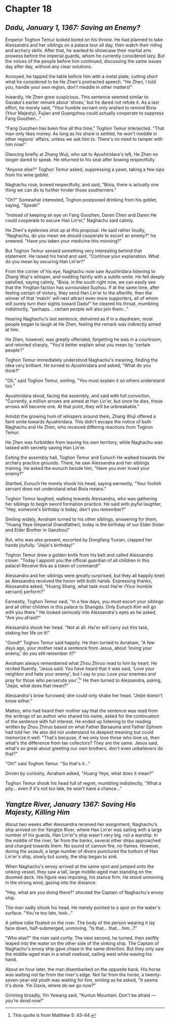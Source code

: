 # Chapter 18

## *Dadu, January 1, 1367: Saving an Enemy?*

Emperor Toghon Temur looked bored on his throne. He had planned to take Alessandra and her siblings on a palace tour all day, then watch their riding and archery skills. After that, he wanted to showcase their martial arts prowess before the imperial guards, whom he currently considered lazy. But the voices of the people before him continued, discussing the same issues day after day, without any clear solutions.

Annoyed, he tapped the table before him with a metal plate, cutting short what he considered to be He Zhen's protracted speech. "He Zhen, I told you, handle your own region, don't meddle in other matters!"

Inwardly, He Zhen grew suspicious. This sentence seemed similar to Gavaka's earlier remark about 'shoes,' but he dared not refute it. As a last effort, he merely said, "Your humble servant only wished to remind Bixia (Your Majesty), Fujian and Guangzhou could actually cooperate to suppress Fang Guozhen..."

"Fang Guozhen has been fine all this time," Toghon Temur interjected. "That man only likes money. As long as his share is settled, he won't meddle in other regions' affairs, unless we ask him to. There's no need to tamper with him now!"

Glancing briefly at Zhang Wuji, who sat to Ayushiridara's left, He Zhen no longer dared to speak. He returned to his seat after bowing respectfully.

"Anyone else?" Toghon Temur asked, suppressing a yawn, taking a few sips from his wine goblet.

Naghachu rose, bowed respectfully, and said, "Bixia, there is actually one thing we can do to further hinder those southerners."

"Oh?" Somewhat interested, Toghon postponed drinking from his goblet, saying, "Speak!"

"Instead of keeping an eye on Fang Guozhen, Daren Chen and Daren He could cooperate to secure Han Lin'er," Naghachu said calmly.

He Zhen's eyebrows shot up at this proposal. He said rather loudly, "Naghachu, do you mean we should cooperate to escort an enemy?" he sneered. "Have you taken your medicine this morning?"

But Toghon Temur sensed something very interesting behind that statement. He raised his hand and said, "Continue your explanation. What do you mean by securing Han Lin'er?"

From the corner of his eye, Naghachu now saw Ayushiridara listening to Zhang Wuji's whisper, and nodding faintly with a subtle smile. He felt deeply satisfied, saying calmly, "Bixia, in the south right now, we can easily see that the Yingtian faction has surrounded Suzhou. If at the same time, after feeling certain of victory, they send Han Lin'er to the afterlife, then the winner of that 'match' will next attract even more supporters, all of whom will surely turn their sights toward Dadu!" he cleared his throat, mumbling indistinctly, "perhaps... certain people will also join them..."

Hearing Naghachu's last sentence, delivered as if in a daydream, most people began to laugh at He Zhen, feeling the remark was indirectly aimed at him.

He Zhen, however, was greatly offended, forgetting he was in a courtroom, and retorted sharply, "You'd better explain what you mean by 'certain people'!"

Toghon Temur immediately understood Naghachu's meaning, finding the idea very brilliant. He turned to Ayushiridara and asked, "What do you think?"

"Oh," said Toghon Temur, smiling. "You must explain it so others understand too."

Ayushiridara stood, facing the assembly, and said with full conviction, "Currently, a million arrows are aimed at Han Lin'er, but once he dies, these arrows will become one. At that point, they will be unbreakable."

Amidst the growing hum of whispers around them, Zhang Wuji offered a faint smile towards Ayushiridara. This didn't escape the notice of both Naghachu and He Zhen, who received differing reactions from Toghon Temur.

He Zhen was forbidden from leaving his own territory, while Naghachu was tasked with secretly saving Han Lin'er.

Exiting the assembly hall, Toghon Temur and Eunuch He walked towards the archery practice grounds. There, he saw Alessandra and her siblings training. He asked the eunuch beside him, "Have you ever loved your enemy?"

Startled, Eunuch He merely shook his head, saying earnestly, "Your foolish servant does not understand what Bixia means."

Toghon Temur laughed, walking towards Alessandra, who was gathering her siblings to begin sword formation practice. He said with joyful laughter, "Hey, someone's birthday is today, don't you remember?"

Smiling widely, Avraham turned to his other siblings, answering for them, "Huang Yeye (Imperial Grandfather), today is the birthday of our Elder Sister and Elder Brother in Ganzhou!"

Rut, who was also present, escorted by Dongfang Yuxian, clapped her hands joyfully. "Jiejie's birthday!"

Toghon Temur drew a golden knife from his belt and called Alessandra closer. "Today I appoint you the official guardian of all children in this palace! Receive this as a token of command!"

Alessandra and her siblings were greatly surprised, but they all happily knelt as Alessandra received the honor with both hands. Expressing thanks, Alessandra asked, "Huang Shang, what task must Hai'er (Your humble servant) perform?"

Earnestly, Toghon Temur said, "In a few days, you must escort your siblings and all other children in this palace to Shangdu. Only Eunuch Kim will go with you there." He looked seriously into Alessandra's eyes as he asked, "Are you afraid?"

Alessandra shook her head. "Not at all. Hai'er will carry out this task, staking her life on it!"

"Good!" Toghon Temur said happily. He then turned to Avraham, "A few days ago, your mother read a sentence from Jesus, about 'loving your enemy,' do you still remember it?"

Avraham always remembered what Zhou Zhiruo read to him by heart. He recited fluently, "Jesus said: You have heard that it was said, 'Love your neighbor and hate your enemy', but I say to you: Love your enemies and pray for those who persecute you'.[^matius-5]" He then turned to Alessandra, asking, "Jiejie, what does that mean?"

[^matius-5]: This quote is from Matthew 5: 43-44.

Alessandra's brow furrowed; she could only shake her head. "Jiejie doesn't know either."

Matteo, who had heard their mother say that the sentence was read from the writings of an author who shared his name, asked for the continuation of the sentence with full interest. He ended up listening to the reading written by Zhou Zhiruo based on what Father Barsauma and Father Ephrem had told her. He also did not understand its deepest meaning but could memorize it well: "That's because, if we only love those who love us, then what's the difference from tax collectors? They are the same. Jesus said, what's so great about greeting our own brothers, don't even unbelievers do that?"

"Oh!" said Toghon Temur. "So that's it..."

Driven by curiosity, Avraham asked, "Huang Yeye, what does it mean?"

Toghon Temur shook his head full of regret, mumbling indistinctly, "What a pity... even if it's not too late, he won't have a chance..."


## *Yangtze River, January 1367: Saving His Majesty, Killing Him*

About two weeks after Alessandra received her assignment, Naghachu's ship arrived on the Yangtze River, where Han Lin'er was sailing with a large number of his guards. Han Lin'er's ship wasn't very big, not a warship. In the middle of the river, far from the banks, several other ships approached and charged towards them. No sound of cannon fire, no flames. However, during the assault, a large number of divers punctured the bottom of Han Lin'er's ship, slowly but surely, the ship began to sink.

When Naghachu's envoy arrived at the same spot and jumped onto the sinking vessel, they saw a tall, large middle-aged man standing on the doomed deck. His figure was imposing, his stance firm. He stood unmoving in the strong wind, gazing into the distance.

"Hey, what are you doing there?" shouted the Captain of Naghachu's envoy ship.

The man sadly shook his head. He merely pointed to a spot on the water's surface. "You're too late, look..."

A yellow robe floated on the river. The body of the person wearing it lay face down, half-submerged, unmoving. "Is that... that... him...?"

"Who else?" the man said curtly. The next second, he turned, then swiftly leaped into the water on the other side of the sinking ship. The Captain of Naghachu's envoy ship gave chase in the same direction. But they only saw the middle-aged man in a small rowboat, sailing west while waving his hand.

About an hour later, the man disembarked on the opposite bank. His horse was waiting not far from the river's edge. Not far from the horse, a twenty-seven-year-old youth was waiting for him, smiling as he asked, "It seems it's done. Yin Daxia, where do we go now?"

Grinning broadly, Yin Yewang said, "Kunlun Mountain. Don't be afraid — *you're dead now*!"

